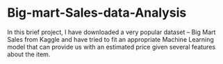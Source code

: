 # Big-mart-Sales-data-Analysis

In this brief project, I have downloaded a very popular dataset – Big Mart Sales from Kaggle and have tried to fit an appropriate Machine Learning model that can provide us with an estimated price given several features about the item.
